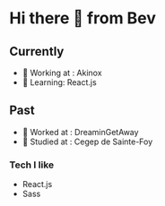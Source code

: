 # Hi there 👋 from Bev

## Currently
- 🔭 Working at : Akinox
- 🌱 Learning: React.js

## Past
- 🔭 Worked at : DreaminGetAway
- 🌱 Studied at : Cegep de Sainte-Foy

### Tech I like
- React.js
- Sass


<!--
**webeverly/webeverly** is a ✨ _special_ ✨ repository because its `README.md` (this file) appears on your GitHub profile.

- 🔭 I’m currently working on ...
- 🌱 I’m currently learning ...
- 👯 I’m looking to collaborate on ...
- 🤔 I’m looking for help with ...
- 💬 Ask me about ...
- 📫 How to reach me: ...
- 😄 Pronouns: ...
- ⚡ Fun fact: ...
-->
